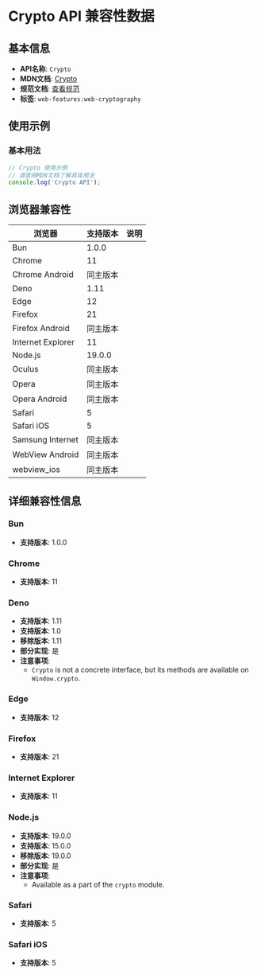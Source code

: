 # Crypto API 兼容性数据

## 基本信息

- **API名称**: `Crypto`
- **MDN文档**: [Crypto](https://developer.mozilla.org/docs/Web/API/Crypto)
- **规范文档**: [查看规范](https://w3c.github.io/webcrypto/#crypto-interface)
- **标签**: `web-features:web-cryptography`

## 使用示例

### 基本用法

```javascript
// Crypto 使用示例
// 请查阅MDN文档了解具体用法
console.log('Crypto API');
```

## 浏览器兼容性

| 浏览器 | 支持版本 | 说明 |
|--------|----------|------|
| Bun | 1.0.0 |  |
| Chrome | 11 |  |
| Chrome Android | 同主版本 |  |
| Deno | 1.11 |  |
| Edge | 12 |  |
| Firefox | 21 |  |
| Firefox Android | 同主版本 |  |
| Internet Explorer | 11 |  |
| Node.js | 19.0.0 |  |
| Oculus | 同主版本 |  |
| Opera | 同主版本 |  |
| Opera Android | 同主版本 |  |
| Safari | 5 |  |
| Safari iOS | 5 |  |
| Samsung Internet | 同主版本 |  |
| WebView Android | 同主版本 |  |
| webview_ios | 同主版本 |  |

## 详细兼容性信息

### Bun

- **支持版本**: 1.0.0

### Chrome

- **支持版本**: 11

### Deno

- **支持版本**: 1.11
- **支持版本**: 1.0
- **移除版本**: 1.11
- **部分实现**: 是
- **注意事项**:
  - `Crypto` is not a concrete interface, but its methods are available on `Window.crypto`.

### Edge

- **支持版本**: 12

### Firefox

- **支持版本**: 21

### Internet Explorer

- **支持版本**: 11

### Node.js

- **支持版本**: 19.0.0
- **支持版本**: 15.0.0
- **移除版本**: 19.0.0
- **部分实现**: 是
- **注意事项**:
  - Available as a part of the `crypto` module.

### Safari

- **支持版本**: 5

### Safari iOS

- **支持版本**: 5

